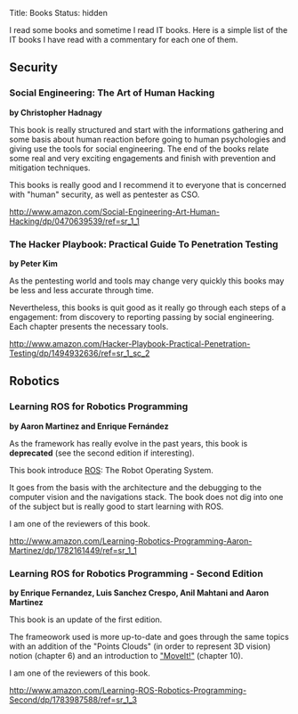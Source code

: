Title: Books
Status: hidden

I read some books and sometime I read IT books.
Here is a simple list of the IT books I have read with a commentary for each one
of them.

## Security

### Social Engineering: The Art of Human Hacking
**by Christopher Hadnagy**

This book is really structured and start with the informations gathering and some
basis about human reaction before going to human psychologies and giving use the
tools for social engineering. The end of the books relate some real and very
exciting engagements and finish with prevention and mitigation techniques.

This books is really good and I recommend it to everyone that is concerned with
"human" security, as well as pentester as CSO.

http://www.amazon.com/Social-Engineering-Art-Human-Hacking/dp/0470639539/ref=sr_1_1

### The Hacker Playbook: Practical Guide To Penetration Testing
**by Peter Kim**

As the pentesting world and tools may change very quickly this books may be less
and less accurate through time.

Nevertheless, this books is quit good as it really go through each steps of a
engagement: from discovery to reporting passing by social engineering. Each
chapter presents the necessary tools.

http://www.amazon.com/Hacker-Playbook-Practical-Penetration-Testing/dp/1494932636/ref=sr_1_sc_2

## Robotics

### Learning ROS for Robotics Programming
**by Aaron Martinez and Enrique Fernández**

As the framework has really evolve in the past years, this book is
**deprecated** (see the second edition if interesting).

This book introduce [ROS](http://www.ros.org/): The Robot Operating System.

It goes from the basis with the architecture and the debugging to the computer
vision and the navigations stack.
The book does not dig into one of the subject but is really good to start
learning with ROS.

I am one of the reviewers of this book.

http://www.amazon.com/Learning-Robotics-Programming-Aaron-Martinez/dp/1782161449/ref=sr_1_1

### Learning ROS for Robotics Programming - Second Edition
**by Enrique Fernandez, Luis Sanchez Crespo, Anil Mahtani and Aaron Martinez**

This book is an update of the first edition.

The frameowork used is more up-to-date and goes through the same topics with an
addition of the "Points Clouds" (in order to represent 3D vision) notion
(chapter 6) and an introduction to ["MoveIt!"](http://moveit.ros.org/)
(chapter 10).

I am one of the reviewers of this book.

http://www.amazon.com/Learning-ROS-Robotics-Programming-Second/dp/1783987588/ref=sr_1_3
